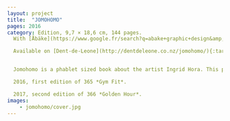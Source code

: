 ```yaml
---
layout: project
title:  "JOMOHOMO"
pages: 2016
category: Edition, 9,7 × 18,6 cm, 144 pages.
  With [Åbäke](https://www.google.fr/search?q=abake+graphic+design&amp;source=lnms&amp;tbm=isch&amp;sa=X&amp;ved=0ahUKEwinnJiDyqvTAhXByRoKHXiuCegQ_AUICCgB){:target="_blank"}.  

  Available on [Dent-de-Leone](http://dentdeleone.co.nz/jomohomo/){:target="_blank"}.  


  Jomohomo is a phablet sized book about the artist Ingrid Hora. This project looks at why we both believe in *FOMO (Fear Of Missing Out)*  and *JOMO (Joy Of Missing Out)* since we were freed into the slavery of leisure guilt. Limited to 365 for each edition, Jomohomo is a 24h long publication during which it is not certain we gained anything at having 8 hours of work, 8 hours of rest and… 8 hours of the rest.  

  2016, first edition of 365 *Gym Fit*.  

  2017, second edition of 366 *Golden Hour*.
images: 
    - jomohomo/cover.jpg
---
```

